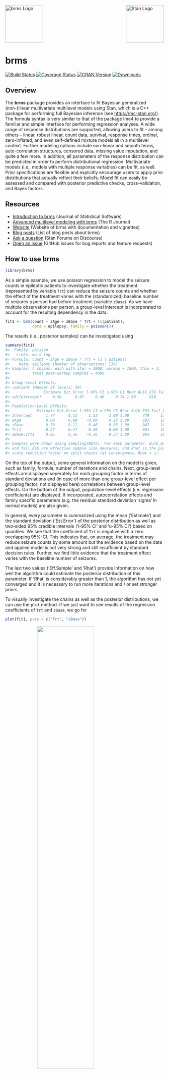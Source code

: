<!-- README.md is generated from README.Rmd. Please edit that file -->

<img src="man/figures/brms.png" width = 120 alt="brms Logo"/>[<img src="https://raw.githubusercontent.com/stan-dev/logos/master/logo_tm.png" align="right" width=120 alt="Stan Logo"/>](https://mc-stan.org/)

brms
====

[![Build
Status](https://travis-ci.org/paul-buerkner/brms.svg?branch=master)](https://travis-ci.org/paul-buerkner/brms)
[![Coverage
Status](https://codecov.io/github/paul-buerkner/brms/coverage.svg?branch=master)](https://codecov.io/github/paul-buerkner/brms?branch=master)
[![CRAN
Version](https://www.r-pkg.org/badges/version/brms)](https://cran.r-project.org/package=brms)
[![Downloads](https://cranlogs.r-pkg.org/badges/brms?color=brightgreen)](https://CRAN.R-project.org/package=brms)

Overview
--------

The **brms** package provides an interface to fit Bayesian generalized
(non-)linear multivariate multilevel models using Stan, which is a C++
package for performing full Bayesian inference (see
<a href="https://mc-stan.org/" class="uri">https://mc-stan.org/</a>).
The formula syntax is very similar to that of the package lme4 to
provide a familiar and simple interface for performing regression
analyses. A wide range of response distributions are supported, allowing
users to fit – among others – linear, robust linear, count data,
survival, response times, ordinal, zero-inflated, and even self-defined
mixture models all in a multilevel context. Further modeling options
include non-linear and smooth terms, auto-correlation structures,
censored data, missing value imputation, and quite a few more. In
addition, all parameters of the response distribution can be predicted
in order to perform distributional regression. Multivariate models
(i.e., models with multiple response variables) can be fit, as well.
Prior specifications are flexible and explicitly encourage users to
apply prior distributions that actually reflect their beliefs. Model fit
can easily be assessed and compared with posterior predictive checks,
cross-validation, and Bayes factors.

Resources
---------

-   [Introduction to
    brms](https://www.jstatsoft.org/article/view/v080i01) (Journal of
    Statistical Software)
-   [Advanced multilevel modeling with
    brms](https://journal.r-project.org/archive/2018/RJ-2018-017/index.html)
    (The R Journal)
-   [Website](https://paul-buerkner.github.io/brms/) (Website of brms
    with documentation and vignettes)
-   [Blog posts](https://paul-buerkner.github.io/blog/brms-blogposts/)
    (List of blog posts about brms)
-   [Ask a question](https://discourse.mc-stan.org/) (Stan Forums on
    Discourse)
-   [Open an issue](https://github.com/paul-buerkner/brms/issues)
    (GitHub issues for bug reports and feature requests)

How to use brms
---------------

``` r
library(brms)
```

As a simple example, we use poisson regression to model the seizure
counts in epileptic patients to investigate whether the treatment
(represented by variable `Trt`) can reduce the seizure counts and
whether the effect of the treatment varies with the (standardized)
baseline number of seizures a person had before treatment (variable
`zBase`). As we have multiple observations per person, a group-level
intercept is incorporated to account for the resulting dependency in the
data.

``` r
fit1 <- brm(count ~ zAge + zBase * Trt + (1|patient), 
            data = epilepsy, family = poisson())
```

The results (i.e., posterior samples) can be investigated using

``` r
summary(fit1) 
#>  Family: poisson 
#>   Links: mu = log 
#> Formula: count ~ zAge + zBase * Trt + (1 | patient) 
#>    Data: epilepsy (Number of observations: 236) 
#> Samples: 4 chains, each with iter = 2000; warmup = 1000; thin = 1;
#>          total post-warmup samples = 4000
#> 
#> Group-Level Effects: 
#> ~patient (Number of levels: 59) 
#>               Estimate Est.Error l-95% CI u-95% CI Rhat Bulk_ESS Tail_ESS
#> sd(Intercept)     0.58      0.07     0.46     0.74 1.00      810     1753
#> 
#> Population-Level Effects: 
#>            Estimate Est.Error l-95% CI u-95% CI Rhat Bulk_ESS Tail_ESS
#> Intercept      1.77      0.12     1.53     2.00 1.00      779     1319
#> zAge           0.09      0.09    -0.09     0.26 1.00      683     1071
#> zBase          0.70      0.12     0.46     0.95 1.00      847     1453
#> Trt1          -0.27      0.17    -0.59     0.06 1.00      661     1046
#> zBase:Trt1     0.05      0.16    -0.26     0.37 1.00      993     1624
#> 
#> Samples were drawn using sampling(NUTS). For each parameter, Bulk_ESS
#> and Tail_ESS are effective sample size measures, and Rhat is the potential
#> scale reduction factor on split chains (at convergence, Rhat = 1).
```

On the top of the output, some general information on the model is
given, such as family, formula, number of iterations and chains. Next,
group-level effects are displayed seperately for each grouping factor in
terms of standard deviations and (in case of more than one group-level
effect per grouping factor; not displayed here) correlations between
group-level effects. On the bottom of the output, population-level
effects (i.e. regression coefficients) are displayed. If incorporated,
autocorrelation effects and family specific parameters (e.g. the
residual standard deviation ‘sigma’ in normal models) are also given.

In general, every parameter is summarized using the mean (‘Estimate’)
and the standard deviation (‘Est.Error’) of the posterior distribution
as well as two-sided 95% credible intervals (‘l-95% CI’ and ‘u-95% CI’)
based on quantiles. We see that the coefficient of `Trt` is negative
with a zero overlapping 95%-CI. This indicates that, on average, the
treatment may reduce seizure counts by some amount but the evidence
based on the data and applied model is not very strong and still
insufficient by standard decision rules. Further, we find little
evidence that the treatment effect varies with the baseline number of
seizures.

The last two values (‘Eff.Sample’ and ‘Rhat’) provide information on how
well the algorithm could estimate the posterior distribution of this
parameter. If ‘Rhat’ is considerably greater than 1, the algorithm has
not yet converged and it is necessary to run more iterations and / or
set stronger priors.

To visually investigate the chains as well as the posterior
distributions, we can use the `plot` method. If we just want to see
results of the regression coefficients of `Trt` and `zBase`, we go for

``` r
plot(fit1, pars = c("Trt", "zBase")) 
```

<img src="man/figures/README-plot-1.png" width="60%" style="display: block; margin: auto;" />

A more detailed investigation can be performed by running
`launch_shinystan(fit1)`. To better understand the relationship of the
predictors with the response, I recommend the `conditional_effects`
method:

``` r
plot(conditional_effects(fit1, effects = "zBase:Trt"))
```

<img src="man/figures/README-conditional_effects-1.png" width="60%" style="display: block; margin: auto;" />

This method uses some prediction functionality behind the scenes, which
can also be called directly. Suppose that we want to predict responses
(i.e. seizure counts) of a person in the treatment group (`Trt = 1`) and
in the control group (`Trt = 0`) with average age and average number of
previous seizures. Than we can use

``` r
newdata <- data.frame(Trt = c(0, 1), zAge = 0, zBase = 0)
predict(fit1, newdata = newdata, re_formula = NA)
#>      Estimate Est.Error Q2.5 Q97.5
#> [1,]   5.8980  2.505627    2    11
#> [2,]   4.5595  2.162320    1     9
```

We need to set `re_formula = NA` in order not to condition of the
group-level effects. While the `predict` method returns predictions of
the responses, the `fitted` method returns predictions of the regression
line.

``` r
fitted(fit1, newdata = newdata, re_formula = NA)
#>      Estimate Est.Error     Q2.5    Q97.5
#> [1,] 5.917144 0.7056695 4.632004 7.387471
#> [2,] 4.529949 0.5360204 3.544085 5.624005
```

Both methods return the same estimate (up to random error), while the
latter has smaller variance, because the uncertainty in the regression
line is smaller than the uncertainty in each response. If we want to
predict values of the original data, we can just leave the `newdata`
argument empty.

Suppose, we want to investigate whether there is overdispersion in the
model, that is residual variation not accounted for by the response
distribution. For this purpose, we include a second group-level
intercept that captures possible overdispersion.

``` r
fit2 <- brm(count ~ zAge + zBase * Trt + (1|patient) + (1|obs), 
            data = epilepsy, family = poisson())
```

We can then go ahead and compare both models via approximate
leave-one-out (LOO) cross-validation.

``` r
loo(fit1, fit2)
#> Output of model 'fit1':
#> 
#> Computed from 4000 by 236 log-likelihood matrix
#> 
#>          Estimate   SE
#> elpd_loo   -670.4 36.7
#> p_loo        92.8 14.3
#> looic      1340.8 73.3
#> ------
#> Monte Carlo SE of elpd_loo is NA.
#> 
#> Pareto k diagnostic values:
#>                          Count Pct.    Min. n_eff
#> (-Inf, 0.5]   (good)     214   90.7%   251       
#>  (0.5, 0.7]   (ok)        17    7.2%   80        
#>    (0.7, 1]   (bad)        3    1.3%   81        
#>    (1, Inf)   (very bad)   2    0.8%   6         
#> See help('pareto-k-diagnostic') for details.
#> 
#> Output of model 'fit2':
#> 
#> Computed from 4000 by 236 log-likelihood matrix
#> 
#>          Estimate   SE
#> elpd_loo   -595.2 14.1
#> p_loo       108.0  7.3
#> looic      1190.4 28.2
#> ------
#> Monte Carlo SE of elpd_loo is NA.
#> 
#> Pareto k diagnostic values:
#>                          Count Pct.    Min. n_eff
#> (-Inf, 0.5]   (good)      82   34.7%   544       
#>  (0.5, 0.7]   (ok)       103   43.6%   153       
#>    (0.7, 1]   (bad)       47   19.9%   22        
#>    (1, Inf)   (very bad)   4    1.7%   7         
#> See help('pareto-k-diagnostic') for details.
#> 
#> Model comparisons:
#>      elpd_diff se_diff
#> fit2   0.0       0.0  
#> fit1 -75.2      26.9
```

The `loo` output when comparing models is a little verbose. We first see
the individual LOO summaries of the two models and then the comparison
between them. Since higher `elpd` (i.e., expected log posterior density)
values indicate better fit, we see that the model accounting for
overdispersion (i.e., `fit2`) fits substantially better. However, we
also see in the individual LOO outputs that there are several
problematic observations for which the approximations may have not have
been very accurate. To deal with this appropriately, we need to fall
back to other methods such as `reloo` or `kfold` but this requires the
model to be refit several times which takes too long for the purpose of
a quick example. The post-processing methods we have shown above are
just the tip of the iceberg. For a full list of methods to apply on
fitted model objects, type `methods(class = "brmsfit")`.

Citing brms and related software
--------------------------------

Developing and maintaining open source software is an important yet
often underappreciated contribution to scientific progress. Thus,
whenever you are using open source software (or software in general),
please make sure to cite it appropriately so that developers get credit
for their work.

When using brms, please cite one or more of the following publications:

-   Bürkner P. C. (2017). brms: An R Package for Bayesian Multilevel
    Models using Stan. *Journal of Statistical Software*. 80(1), 1-28.
    doi.org/10.18637/jss.v080.i01
-   Bürkner P. C. (2018). Advanced Bayesian Multilevel Modeling with the
    R Package brms. *The R Journal*. 10(1), 395-411.
    doi.org/10.32614/RJ-2018-017

As brms is a high-level interface to Stan, please additionally cite
Stan:

-   Carpenter B., Gelman A., Hoffman M. D., Lee D., Goodrich B.,
    Betancourt M., Brubaker M., Guo J., Li P., and Riddell A. (2017).
    Stan: A probabilistic programming language. *Journal of Statistical
    Software*. 76(1). 10.18637/jss.v076.i01

Further, brms relies on several other R packages and, of course, on R
itself. To find out how to cite R and its packages, use the `citation`
function. There are some features of brms which specifically rely on
certain packages. The **rstan** package together with **Rcpp** makes
Stan conveniently accessible in R. Visualizations and
posterior-predictive checks are based on **bayesplot** and **ggplot2**.
Approximate leave-one-out cross-validation using `loo` and related
methods is done via the **loo** package. Marginal likelihood based
methods such as `bayes_factor` are realized by means of the
**bridgesampling** package. Splines specified via the `s` and `t2`
functions rely on **mgcv**. If you use some of these features, please
also consider citing the related packages.

FAQ
---

### How do I install brms?

To install the latest release version from CRAN use

``` r
install.packages("brms")
```

The current developmental version can be downloaded from github via

``` r
if (!requireNamespace("remotes")) {
  install.packages("remotes")
}
remotes::install_github("paul-buerkner/brms")
```

Because brms is based on Stan, a C++ compiler is required. The program
Rtools (available on
<a href="https://cran.r-project.org/bin/windows/Rtools/" class="uri">https://cran.r-project.org/bin/windows/Rtools/</a>)
comes with a C++ compiler for Windows. On Mac, you should install Xcode.
For further instructions on how to get the compilers running, see the
prerequisites section on
<a href="https://github.com/stan-dev/rstan/wiki/RStan-Getting-Started" class="uri">https://github.com/stan-dev/rstan/wiki/RStan-Getting-Started</a>.

### I am new to brms. Where can I start?

Detailed instructions and case studies are given in the package’s
extensive vignettes. See `vignette(package = "brms")` for an overview.
For documentation on formula syntax, families, and prior distributions
see `help("brm")`.

### Where do I ask questions, propose a new feature, or report a bug?

Questions can be asked on the [Stan
forums](https://discourse.mc-stan.org/) on Discourse. To propose a new
feature or report a bug, please open an issue on
[GitHub](https://github.com/paul-buerkner/brms).

### How can I extract the generated Stan code?

If you have already fitted a model, just apply the `stancode` method on
the fitted model object. If you just want to generate the Stan code
without any model fitting, use the `make_stancode` function.

### Can I avoid compiling models?

When you fit your model for the first time with brms, there is currently
no way to avoid compilation. However, if you have already fitted your
model and want to run it again, for instance with more samples, you can
do this without recompilation by using the `update` method. For more
details see `help("update.brmsfit")`.

### What is the difference between brms and rstanarm?

The rstanarm package is similar to brms in that it also allows to fit
regression models using Stan for the backend estimation. Contrary to
brms, rstanarm comes with precompiled code to save the compilation time
(and the need for a C++ compiler) when fitting a model. However, as brms
generates its Stan code on the fly, it offers much more flexibility in
model specification than rstanarm. Also, multilevel models are currently
fitted a bit more efficiently in brms. For detailed comparisons of brms
with other common R packages implementing multilevel models, see
`vignette("brms_multilevel")` and `vignette("brms_overview")`.
